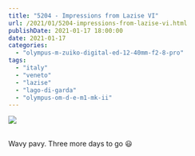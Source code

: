 ```yaml
---
title: "5204 - Impressions from Lazise VI"
url: /2021/01/5204-impressions-from-lazise-vi.html
publishDate: 2021-01-17 18:00:00
date: 2021-01-17
categories: 
  - "olympus-m-zuiko-digital-ed-12-40mm-f2-8-pro"
tags: 
  - "italy"
  - "veneto"
  - "lazise"
  - "lago-di-garda"
  - "olympus-om-d-e-m1-mk-ii"
---
```

<div class="container">
<div class="center"><a target="_blank" href="https://d25zfm9zpd7gm5.cloudfront.net/1200x1200/2018/20180914_125407_lr.jpg"><img class="webfeedsFeaturedVisual" src="https://d25zfm9zpd7gm5.cloudfront.net/0600x0600/2018/20180914_125407_lr.jpg" /></a></div>
</div>
<br />

Wavy pavy. Three more days to go :smiley:
